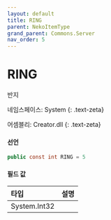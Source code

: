 ```yaml
---
layout: default
title: RING
parent: NekoItemType
grand_parent: Commons.Server
nav_order: 5
---
```


<!-- 아래로 편집 -->

# RING
반지

네임스페이스: System
{: .text-zeta}

어셈블리: Creator.dll
{: .text-zeta}

#### 선언

```cs
public const int RING = 5
```

#### 필드 값

|타입|설명|
|:-|:-|
|System.Int32|

<!-- #### 예제

```lua
    예제 코드
``` -->




